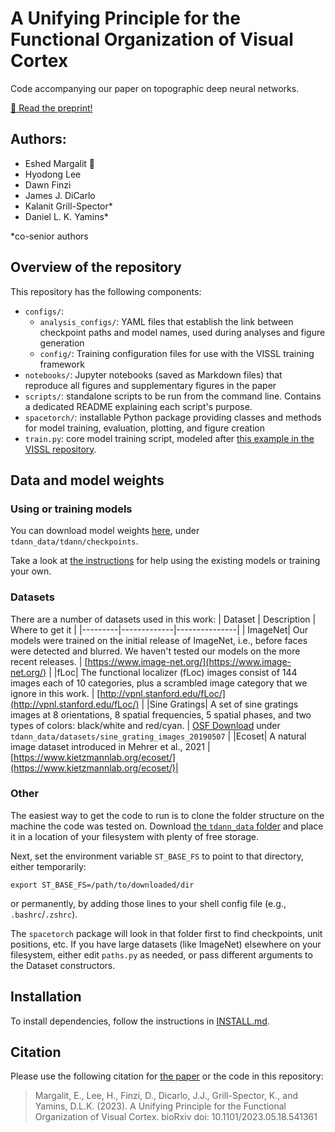 # A Unifying Principle for the Functional Organization of Visual Cortex
Code accompanying our paper on topographic deep neural networks.

[:link: Read the preprint!](https://www.biorxiv.org/content/10.1101/2023.05.18.541361v1)

## Authors:
* Eshed Margalit :email:
* Hyodong Lee
* Dawn Finzi
* James J. DiCarlo
* Kalanit Grill-Spector*
* Daniel L. K. Yamins*

*co-senior authors

## Overview of the repository
This repository has the following components:
* `configs/`: 
    * `analysis_configs/`: YAML files that establish the link between checkpoint paths and model names, used during analyses and figure generation
    * `config/`: Training configuration files for use with the VISSL training framework
* `notebooks/`: Jupyter notebooks (saved as Markdown files) that reproduce all figures and supplementary figures in the paper
* `scripts/`: standalone scripts to be run from the command line. Contains a dedicated README explaining each script's purpose.
* `spacetorch/`: installable Python package providing classes and methods for model training, evaluation, plotting, and figure creation
* `train.py`: core model training script, modeled after [this example in the VISSL repository](https://github.com/facebookresearch/vissl/blob/main/tools/run_distributed_engines.py).

## Data and model weights
### Using or training models
You can download model weights [here](https://osf.io/64qv3/), under `tdann_data/tdann/checkpoints`.

Take a look at [the instructions](demo/README.md) for help using the existing models or training your own.

### Datasets
There are a number of datasets used in this work:
| Dataset | Description | Where to get it |
|---------|-------------|---------------|
| ImageNet| Our models were trained on the initial release of ImageNet, i.e., before faces were detected and blurred. We haven't tested our models on the more recent releases. | [https://www.image-net.org/](https://www.image-net.org/) |
|fLoc| The functional localizer (fLoc) images consist of 144 images each of 10 categories, plus a scrambled image category that we ignore in this work. | [http://vpnl.stanford.edu/fLoc/](http://vpnl.stanford.edu/fLoc/) |
|Sine Gratings| A set of sine gratings images at 8 orientations, 8 spatial frequencies, 5 spatial phases, and two types of colors: black/white and red/cyan. | [OSF Download](https://osf.io/64qv3/) under `tdann_data/datasets/sine_grating_images_20190507` | 
|Ecoset| A natural image dataset introduced in Mehrer et al., 2021 | [https://www.kietzmannlab.org/ecoset/](https://www.kietzmannlab.org/ecoset/)|

### Other
The easiest way to get the code to run is to clone the folder structure on the machine the code was tested on.
Download [the `tdann_data` folder](https://osf.io/64qv3/) and place it in a location of your filesystem with plenty of free storage.

Next, set the environment variable `ST_BASE_FS` to point to that directory, either temporarily:
```
export ST_BASE_FS=/path/to/downloaded/dir
```
or permanently, by adding those lines to your shell config file (e.g., `.bashrc`/`.zshrc`).

The `spacetorch` package will look in that folder first to find checkpoints, unit positions, etc.
If you have large datasets (like ImageNet) elsewhere on your filesystem, either edit `paths.py` as needed, or pass different arguments to the Dataset constructors.

## Installation
To install dependencies, follow the instructions in [INSTALL.md](INSTALL.md).

## Citation
Please use the following citation for [the paper](https://www.biorxiv.org/content/10.1101/2023.05.18.541361v1) or the code in this repository:

>Margalit, E., Lee, H., Finzi, D., Dicarlo, J.J., Grill-Spector, K., and Yamins, D.L.K. (2023). A Unifying Principle for the Functional Organization of Visual Cortex. bioRxiv doi: 10.1101/2023.05.18.541361
